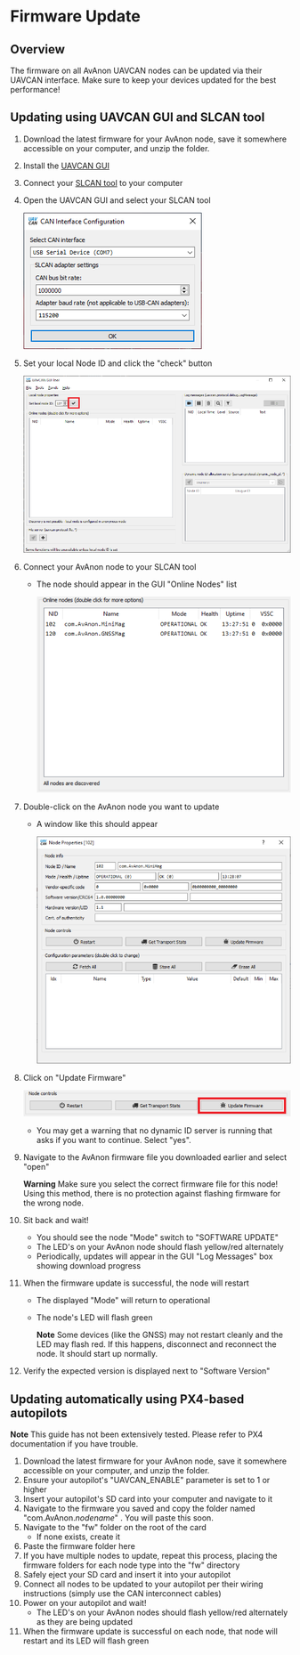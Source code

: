 # Firmware Update

## Overview

The firmware on all AvAnon UAVCAN nodes can be updated via their UAVCAN interface. Make sure to keep your devices updated for the best performance!

## Updating using UAVCAN GUI and SLCAN tool

1. Download the latest firmware for your AvAnon node, save it somewhere accessible on your computer, and unzip the folder.
2. Install the [UAVCAN GUI](https://github.com/UAVCAN/gui_tool)
3. Connect your [SLCAN tool](https://zubax.com/products/babel) to your computer
4. Open the UAVCAN GUI and select your SLCAN tool

   ![UAVCAN GUI Connection Dialog](../.gitbook/assets/CANGUI_Connect%20%281%29.png)  

5. Set your local Node ID and click the "check" button

   ![UAVCAN GUI Set Local Node ID](../.gitbook/assets/CANGUI_SetNodeID.png)  

6. Connect your AvAnon node to your SLCAN tool
   * The node should appear in the GUI "Online Nodes" list

     ![UAVCAN GUI Node List](../.gitbook/assets/CANGUI_NodeList%20%281%29.png)  
7. Double-click on the AvAnon node you want to update
   * A window like this should appear

     ![UAVCAN GUI Node Properties](../.gitbook/assets/CANGUI_NodeProps%20%281%29.png)  
8. Click on "Update Firmware"

   ![UAVCAN GUI Node Properties](../.gitbook/assets/CANGUI_FWUpdate.png)  


   * You may get a warning that no dynamic ID server is running that asks if you want to continue. Select "yes".

9. Navigate to the AvAnon firmware file you downloaded earlier and select "open"

   **Warning** Make sure you select the correct firmware file for this node! Using this method, there is no protection against flashing firmware for the wrong node.

10. Sit back and wait!
    * You should see the node "Mode" switch to "SOFTWARE UPDATE"
    * The LED's on your AvAnon node should flash yellow/red alternately
    * Periodically, updates will appear in the GUI "Log Messages" box showing download progress
11. When the firmware update is successful, the node will restart
    * The displayed "Mode" will return to operational
    * The node's LED will flash green

      **Note** Some devices \(like the GNSS\) may not restart cleanly and the LED may flash red. If this happens, disconnect and reconnect the node. It should start up normally.
12. Verify the expected version is displayed next to "Software Version"

## Updating automatically using PX4-based autopilots

**Note** This guide has not been extensively tested. Please refer to PX4 documentation if you have trouble.

1. Download the latest firmware for your AvAnon node, save it somewhere accessible on your computer, and unzip the folder.
2. Ensure your autopilot's "UAVCAN\_ENABLE" parameter is set to 1 or higher
3. Insert your autopilot's SD card into your computer and navigate to it
4. Navigate to the firmware you saved and copy the folder named "com.AvAnon._nodename_" . You will paste this soon.
5. Navigate to the "fw" folder on the root of the card
   * If none exists, create it
6. Paste the firmware folder here
7. If you have multiple nodes to update, repeat this process, placing the firmware folders for each node type into the "fw" directory
8. Safely eject your SD card and insert it into your autopilot
9. Connect all nodes to be updated to your autopilot per their wiring instructions \(simply use the CAN interconnect cables\)
10. Power on your autopilot and wait!
    * The LED's on your AvAnon nodes should flash yellow/red alternately as they are being updated
11. When the firmware update is successful on each node, that node will restart and its LED will flash green

